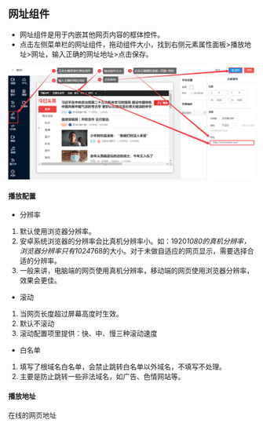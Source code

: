 ## 网址组件

* 网址组件是用于内嵌其他网页内容的框体控件。
* 点击左侧菜单栏的网址组件，拖动组件大小，找到右侧元素属性面板>播放地址>网址，输入正确的网址地址>点击保存。

![avatar](../../images/program/9.png)

#### 播放配置

* 分辨率
1. 默认使用浏览器分辨率。
1. 安卓系统浏览器的分辨率会比真机分辨率小。如：1920*1080的真机分辨率，浏览器分辨率只有1024*768的大小。对于未做自适应的网页显示，需要选择合适的分辨率。
1. 一般来讲，电脑端的网页使用真机分辨率，移动端的网页使用浏览器分辨率，效果会更佳。

* 滚动
1. 当网页长度超过屏幕高度时生效。
1. 默认不滚动
1. 滚动配置项里提供：快、中、慢三种滚动速度

* 白名单
1. 填写了根域名白名单，会禁止跳转白名单以外域名，不填写不处理。
1. 主要是防止跳转一些非法域名，如广告、色情网站等。


#### 播放地址

在线的网页地址


